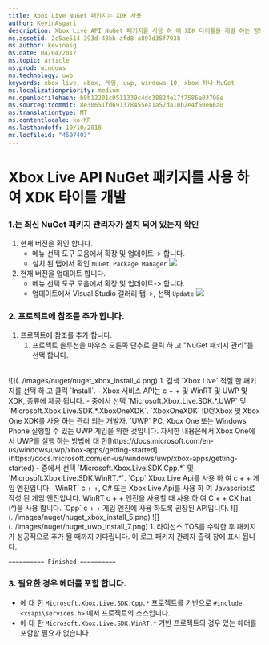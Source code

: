 ```yaml
---
title: Xbox Live NuGet 패키지는 XDK 사용
author: KevinAsgari
description: Xbox Live API NuGet 패키지를 사용 하 여 XDK 타이틀을 개발 하는 방법을 알아봅니다.
ms.assetid: 2c5ae514-393d-48bb-afd8-a897d35f7938
ms.author: kevinasg
ms.date: 04/04/2017
ms.topic: article
ms.prod: windows
ms.technology: uwp
keywords: xbox live, xbox, 게임, uwp, windows 10, xbox 하나 NuGet
ms.localizationpriority: medium
ms.openlocfilehash: b8b12201c0511339c4dd38824e17f7586e03708e
ms.sourcegitcommit: 8e30651fd691378455ea1a57da10b2e4f50e66a0
ms.translationtype: MT
ms.contentlocale: ko-KR
ms.lasthandoff: 10/10/2018
ms.locfileid: "4507403"
---
```

# <a name="use-the-xbox-live-api-nuget-package-to-develop-xdk-titles"></a>Xbox Live API NuGet 패키지를 사용 하 여 XDK 타이틀 개발

### <a name="1--ensure-you-have-the-latest-nuget-package-manager-installed"></a>1.는 최신 NuGet 패키지 관리자가 설치 되어 있는지 확인
1.  현재 버전을 확인 합니다.
    - 메뉴 선택 도구 모음에서 확장 및 업데이트-> 합니다.
    - 설치 된 탭에서 확인 `NuGet Package Manager`
![](../images/nuget/nuget_uwp_install_1.png)
2.  현재 버전을 업데이트 합니다.
    - 메뉴 선택 도구 모음에서 확장 및 업데이트-> 합니다.
    - 업데이트에서 Visual Studio 갤러리 탭->, 선택 `Update`
![](../images/nuget/nuget_uwp_install_2.png)

### <a name="2--add-reference-to-the-project"></a>2. 프로젝트에 참조를 추가 합니다.
1.  프로젝트에 참조를 추가 합니다.
    1.  프로젝트 솔루션을 마우스 오른쪽 단추로 클릭 하 고 "NuGet 패키지 관리"를 선택 합니다.
<br/>
![](../images/nuget/nuget_xbox_install_4.png)
1.  검색 `Xbox Live` 적절 한 패키지를 선택 하 고 클릭 `Install`.
  - Xbox 서비스 API는 c + + 및 WinRT 및 UWP 및 XDK, 종류에 제공 됩니다.  
  - 중에서 선택 `Microsoft.Xbox.Live.SDK.*.UWP` 및 `Microsoft.Xbox.Live.SDK.*.XboxOneXDK`.  `XboxOneXDK` ID@Xbox 및 Xbox One XDK를 사용 하는 관리 되는 개발자.  `UWP` PC, Xbox One 또는 Windows Phone 실행할 수 있는 UWP 게임을 위한 것입니다.  자세한 내용은에서 Xbox One에서 UWP를 실행 하는 방법에 대 한[https://docs.microsoft.com/en-us/windows/uwp/xbox-apps/getting-started](https://docs.microsoft.com/en-us/windows/uwp/xbox-apps/getting-started)
  - 중에서 선택 `Microsoft.Xbox.Live.SDK.Cpp.*` 및 `Microsoft.Xbox.Live.SDK.WinRT.*`. `Cpp` Xbox Live Api를 사용 하 여 c + + 게임 엔진입니다.  `WinRT` c + +, C# 또는 Xbox Live Api를 사용 하 여 Javascript로 작성 된 게임 엔진입니다.  WinRT c + + 엔진을 사용할 때 사용 하 여 C + + CX hat (^)을 사용 합니다.  `Cpp` c + + 게임 엔진에 사용 하도록 권장된 API입니다.    
![](../images/nuget/nuget_xbox_install_5.png)
![](../images/nuget/nuget_uwp_install_7.png)
1. 라이선스 TOS를 수락한 후 패키지가 성공적으로 추가 될 때까지 기다립니다.  이 로그 패키지 관리자 출력 창에 표시 됩니다.

```
========== Finished ==========
```

### <a name="3--optionally-include-header"></a>3. 필요한 경우 헤더를 포함 합니다.
* 에 대 한 `Microsoft.Xbox.Live.SDK.Cpp.*` 프로젝트를 기반으로 `#include <xsapi\services.h>` 에서 프로젝트의 소스입니다.
* 에 대 한 `Microsoft.Xbox.Live.SDK.WinRT.*` 기반 프로젝트의 경우 있는 헤더를 포함할 필요가 없습니다.   
